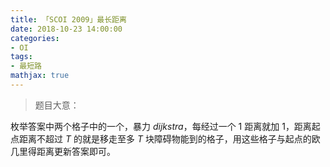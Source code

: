 ```yaml
---
title: 「SCOI 2009」最长距离
date: 2018-10-23 14:00:00
categories:
- OI
tags:
- 最短路
mathjax: true
---
```


> 题目大意：

枚举答案中两个格子中的一个，暴力 $dijkstra$，每经过一个 $1$ 距离就加 $1$，距离起点距离不超过 $T$ 的就是移走至多 $T$ 块障碍物能到的格子，用这些格子与起点的欧几里得距离更新答案即可。
